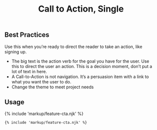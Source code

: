 ﻿---
title: Call to Action, Single
summary: A simple imperative statement with an action button.
tags: feature block
layout: guide
eleventyNavigation:
  key: Call to Action, Single
  parent: Feature Blocks
  excerpt: A simple imperative statement with an action button.
  order: 1
  img: /img/illustrations/illus-cta-1.svg
---

## Best Practices

Use this when you’re ready to direct the reader to take an action, like signing up.

- The big text is the action verb for the goal you have for the user. Use this to direct the user an action. This is a decision moment, don’t put a lot of text in here.
- A Call-to-Action is not navigation. It’s a persuasion item with a link to what you want the user to do.
- Change the theme to meet project needs

## Usage

{% include 'markup/feature-cta.njk' %}

```html
{% include 'markup/feature-cta.njk' %}
```
